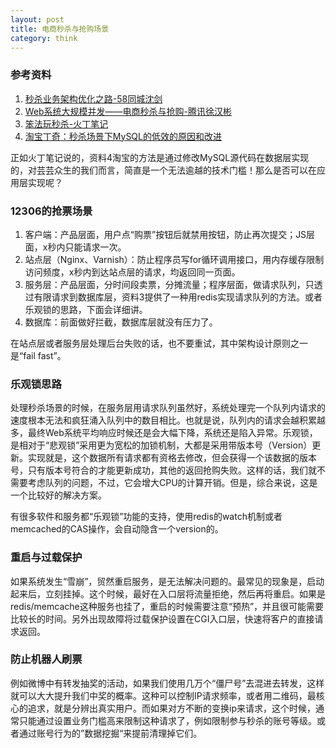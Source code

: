 ```yaml
---
layout: post
title: 电商秒杀与抢购场景
category: think
---
```


### 参考资料
1. [秒杀业务架构优化之路-58同城沈剑](http://mp.weixin.qq.com/s?__biz=MzI4NzE1NTYyMg==&mid=402348782&idx=1&sn=8fb1a9c255e50ebeb1c37c92af33895e)
2. [Web系统大规模并发——电商秒杀与抢购-腾讯徐汉彬](http://www.csdn.net/article/2014-11-28/2822858)
3. [笨法玩秒杀-火丁笔记](http://huoding.com/2013/05/19/257)
4. [淘宝丁奇：秒杀场景下MySQL的低效的原因和改进](http://wenku.it168.com/d_000930719.shtml)

正如火丁笔记说的，资料4淘宝的方法是通过修改MySQL源代码在数据层实现的，对芸芸众生的我们而言，简直是一个无法逾越的技术门槛！那么是否可以在应用层实现呢？

### 12306的抢票场景
1. 客户端：产品层面，用户点“购票”按钮后就禁用按钮，防止再次提交；JS层面，x秒内只能请求一次。
2. 站点层（Nginx、Varnish）：防止程序员写for循环调用接口，用内存缓存限制访问频度，x秒内到达站点层的请求，均返回同一页面。
3. 服务层：产品层面，分时间段卖票，分摊流量；程序层面，做请求队列，只透过有限请求到数据库层，资料3提供了一种用redis实现请求队列的方法。或者乐观锁的思路，下面会详细讲。
4. 数据库：前面做好拦截，数据库层就没有压力了。

在站点层或者服务层处理后台失败的话，也不要重试，其中架构设计原则之一是“fail fast”。

### 乐观锁思路
处理秒杀场景的时候，在服务层用请求队列虽然好，系统处理完一个队列内请求的速度根本无法和疯狂涌入队列中的数目相比。也就是说，队列内的请求会越积累越多，最终Web系统平均响应时候还是会大幅下降，系统还是陷入异常。乐观锁，是相对于“悲观锁”采用更为宽松的加锁机制，大都是采用带版本号（Version）更新。实现就是，这个数据所有请求都有资格去修改，但会获得一个该数据的版本号，只有版本号符合的才能更新成功，其他的返回抢购失败。这样的话，我们就不需要考虑队列的问题，不过，它会增大CPU的计算开销。但是，综合来说，这是一个比较好的解决方案。

有很多软件和服务都“乐观锁”功能的支持，使用redis的watch机制或者memcached的CAS操作，会自动隐含一个version的。

### 重启与过载保护
如果系统发生“雪崩”，贸然重启服务，是无法解决问题的。最常见的现象是，启动起来后，立刻挂掉。这个时候，最好在入口层将流量拒绝，然后再将重启。如果是redis/memcache这种服务也挂了，重启的时候需要注意“预热”，并且很可能需要比较长的时间。另外出现故障将过载保护设置在CGI入口层，快速将客户的直接请求返回。

### 防止机器人刷票
例如微博中有转发抽奖的活动，如果我们使用几万个“僵尸号”去混进去转发，这样就可以大大提升我们中奖的概率。这种可以控制IP请求频率，或者用二维码，最核心的追求，就是分辨出真实用户。而如果对方不断的变换ip来请求，这个时候，通常只能通过设置业务门槛高来限制这种请求了，例如限制参与秒杀的账号等级。或者通过账号行为的”数据挖掘“来提前清理掉它们。